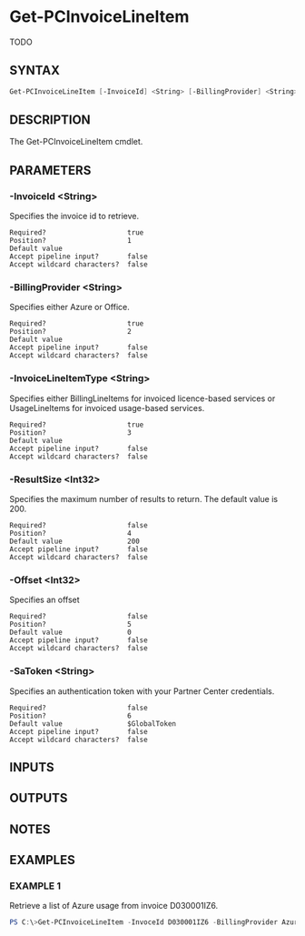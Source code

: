 # Get-PCInvoiceLineItem

TODO

## SYNTAX

```powershell
Get-PCInvoiceLineItem [-InvoiceId] <String> [-BillingProvider] <String> [-InvoiceLineItemType] <String> [[-ResultSize] <Int32>] [[-Offset] <Int32>] [[-SaToken] <String>] [<CommonParameters>]
```

## DESCRIPTION

The Get-PCInvoiceLineItem cmdlet.

## PARAMETERS

### -InvoiceId &lt;String&gt;

Specifies the invoice id to retrieve.

```
Required?                    true
Position?                    1
Default value
Accept pipeline input?       false
Accept wildcard characters?  false
```

### -BillingProvider &lt;String&gt;

Specifies either Azure or Office.

```
Required?                    true
Position?                    2
Default value
Accept pipeline input?       false
Accept wildcard characters?  false
```

### -InvoiceLineItemType &lt;String&gt;

Specifies either BillingLineItems for invoiced licence-based services or UsageLineItems for invoiced usage-based services.

```
Required?                    true
Position?                    3
Default value
Accept pipeline input?       false
Accept wildcard characters?  false
```
 
### -ResultSize &lt;Int32&gt;

Specifies the maximum number of results to return. The default value is 200.

```
Required?                    false
Position?                    4
Default value                200
Accept pipeline input?       false
Accept wildcard characters?  false
```
 
### -Offset &lt;Int32&gt;

Specifies an offset

```
Required?                    false
Position?                    5
Default value                0
Accept pipeline input?       false
Accept wildcard characters?  false
```
 
### -SaToken &lt;String&gt;

Specifies an authentication token with your Partner Center credentials.

```
Required?                    false
Position?                    6
Default value                $GlobalToken
Accept pipeline input?       false
Accept wildcard characters?  false
```

## INPUTS

## OUTPUTS

## NOTES

## EXAMPLES

### EXAMPLE 1

Retrieve a list of Azure usage from invoice D030001IZ6.

```powershell
PS C:\>Get-PCInvoiceLineItem -InvoceId D030001IZ6 -BillingProvider Azure -InvoiceLineItemType UsageLineItems
```
